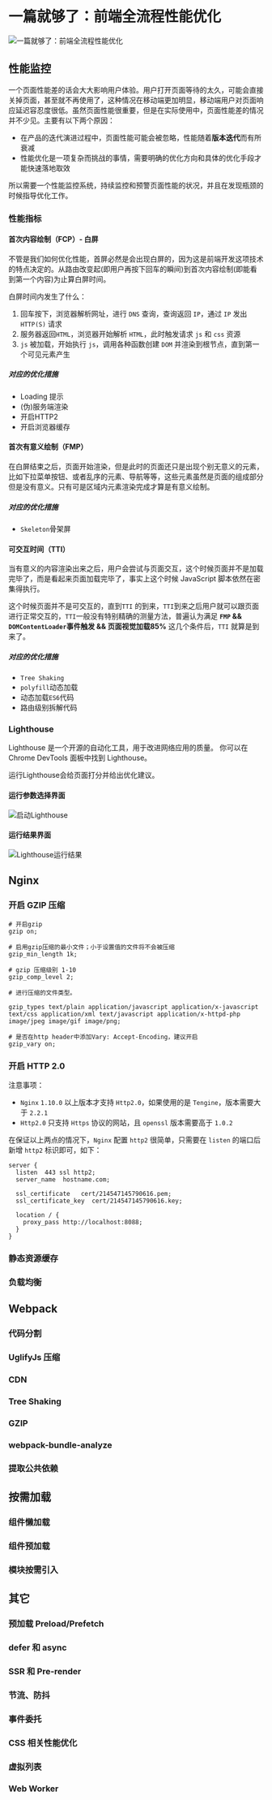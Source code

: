 # 一篇就够了：前端全流程性能优化

![一篇就够了：前端全流程性能优化](/optimize.jpg)

## 性能监控

一个页面性能差的话会大大影响用户体验。用户打开页面等待的太久，可能会直接关掉页面，甚至就不再使用了，这种情况在移动端更加明显，移动端用户对页面响应延迟容忍度很低。虽然页面性能很重要，但是在实际使用中，页面性能差的情况并不少见。主要有以下两个原因：

* 在产品的迭代演进过程中，页面性能可能会被忽略，性能随着**版本迭代**而有所衰减
* 性能优化是一项复杂而挑战的事情，需要明确的优化方向和具体的优化手段才能快速落地取效

所以需要一个性能监控系统，持续监控和预警页面性能的状况，并且在发现瓶颈的时候指导优化工作。

### 性能指标

#### 首次内容绘制（FCP）- 白屏

不管是我们如何优化性能，首屏必然是会出现白屏的，因为这是前端开发这项技术的特点决定的。从路由改变起(即用户再按下回车的瞬间)到首次内容绘制(即能看到第一个内容)为止算白屏时间。

白屏时间内发生了什么：

1. 回车按下，浏览器解析网址，进行 `DNS` 查询，查询返回 `IP`，通过 `IP` 发出 `HTTP(S)` 请求
2. 服务器返回`HTML`，浏览器开始解析 `HTML`，此时触发请求 `js` 和 `css` 资源
3. `js` 被加载，开始执行 `js`，调用各种函数创建 `DOM` 并渲染到根节点，直到第一个可见元素产生

##### 对应的优化措施

* Loading 提示
* (伪)服务端渲染
* 开启HTTP2
* 开启浏览器缓存

#### 首次有意义绘制（FMP）

在白屏结束之后，页面开始渲染，但是此时的页面还只是出现个别无意义的元素，比如下拉菜单按钮、或者乱序的元素、导航等等，这些元素虽然是页面的组成部分但是没有意义。只有可是区域内元素渲染完成才算是有意义绘制。

##### 对应的优化措施

* `Skeleton`骨架屏

#### 可交互时间（TTI）

当有意义的内容渲染出来之后，用户会尝试与页面交互，这个时候页面并不是加载完毕了，而是看起来页面加载完毕了，事实上这个时候 JavaScript 脚本依然在密集得执行。

这个时候页面并不是可交互的，直到`TTI` 的到来，`TTI`到来之后用户就可以跟页面进行正常交互的，`TTI`一般没有特别精确的测量方法，普遍认为满足 **`FMP` && `DOMContentLoader`事件触发 && 页面视觉加载85%** 这几个条件后，`TTI` 就算是到来了。

##### 对应的优化措施

* `Tree Shaking`
* `polyfill`动态加载
* 动态加载`ES6`代码
* 路由级别拆解代码
  
### Lighthouse

Lighthouse 是一个开源的自动化工具，用于改进网络应用的质量。 你可以在 Chrome DevTools 面板中找到 Lighthouse。

运行Lighthouse会给页面打分并给出优化建议。

#### 运行参数选择界面

![启动Lighthouse](/lighthouse1.png)

#### 运行结果界面

![Lighthouse运行结果](/lighthouse2.png)

## Nginx

### 开启 GZIP 压缩

```nginx
# 开启gzip
gzip on;

# 启用gzip压缩的最小文件；小于设置值的文件将不会被压缩
gzip_min_length 1k;

# gzip 压缩级别 1-10
gzip_comp_level 2;

# 进行压缩的文件类型。

gzip_types text/plain application/javascript application/x-javascript text/css application/xml text/javascript application/x-httpd-php image/jpeg image/gif image/png;

# 是否在http header中添加Vary: Accept-Encoding，建议开启
gzip_vary on;
```

### 开启 HTTP 2.0

注意事项：

* `Nginx` `1.10.0` 以上版本才支持 `Http2.0`，如果使用的是 `Tengine`，版本需要大于 `2.2.1`
* `Http2.0` 只支持 `Https` 协议的网站，且 `openssl` 版本需要高于 `1.0.2`

在保证以上两点的情况下，`Nginx` 配置 `http2` 很简单，只需要在 `listen` 的端口后新增 `http2` 标识即可，如下：

```nginx
server {
  listen  443 ssl http2;
  server_name  hostname.com;

  ssl_certificate   cert/214547145790616.pem;
  ssl_certificate_key  cert/214547145790616.key;

  location / {
    proxy_pass http://localhost:8088;
  }
}
```

### 静态资源缓存

### 负载均衡

## Webpack

### 代码分割

### UglifyJs 压缩

### CDN

### Tree Shaking

### GZIP

### webpack-bundle-analyze

### 提取公共依赖

## 按需加载

### 组件懒加载

### 组件预加载

### 模块按需引入

## 其它

### 预加载 Preload/Prefetch

### defer 和 async

### SSR 和 Pre-render

### 节流、防抖

### 事件委托

### CSS 相关性能优化

### 虚拟列表

### Web Worker
